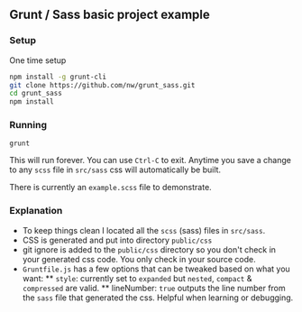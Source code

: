 ## Grunt / Sass basic project example

### Setup

One time setup

```bash
npm install -g grunt-cli
git clone https://github.com/nw/grunt_sass.git
cd grunt_sass
npm install
```

### Running

```
grunt
```

This will run forever. You can use `Ctrl-C` to exit. Anytime you save a change to any `scss` file in `src/sass` css will automatically be built.

There is currently an `example.scss` file to demonstrate. 


### Explanation

* To keep things clean I located all the `scss` (sass) files in `src/sass`.
* CSS is generated and put into directory `public/css`
* git ignore is added to the `public/css` directory so you don't check in your generated css code. You only check in your source code.
* `Gruntfile.js` has a few options that can be tweaked based on what you want:
 ** `style`: currently set to `expanded` but `nested`, `compact` & `compressed` are valid.
 ** lineNumber: `true` outputs the line number from the `sass` file that generated the css. Helpful when learning or debugging.

